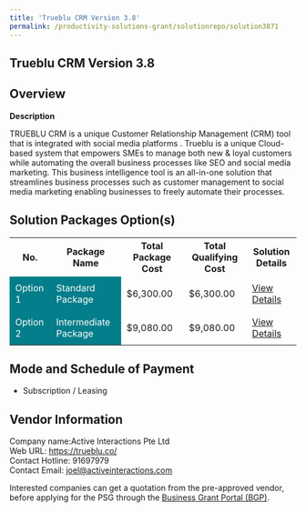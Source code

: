 ```yaml
---
title: 'Trueblu CRM Version 3.8'
permalink: /productivity-solutions-grant/solutionrepo/solution3871
---
```


## Trueblu CRM Version 3.8

## Overview

**Description**

TRUEBLU CRM is a unique Customer Relationship Management (CRM) tool that is integrated with social media platforms . Trueblu is a unique Cloud-based system that empowers SMEs to manage both new & loyal customers while automating the overall business processes like SEO and social media marketing. This business intelligence tool is an all-in-one solution that streamlines business processes such as customer management to social media marketing enabling businesses to freely automate their processes.

## Solution Packages Option(s)

<table>
<tr>
<th><b>No.</b></th>
<th><b>Package Name</b></th>
<th><b>Total Package Cost</b></th>
<th><b>Total Qualifying Cost</b></th>
<th><b>Solution Details</b></th>
</tr>
<tr>
<td style='padding: 10px; background-color: #037E8A; color: #FFFFFF;'>Option 1</td>
<td style='padding: 10px; background-color: #037E8A; color: #FFFFFF;'>Standard Package</td>
<td style='padding: 10px;'>$6,300.00</td>
<td style='padding: 10px;'>$6,300.00</td>
<td style='padding: 10px;'><a href='/images/psg/active_interactions_Desensitised_Annex_3_Part_1.pdf' target='_blank'>View Details</a></td>
</tr>
<tr>
<td style='padding: 10px; background-color: #037E8A; color: #FFFFFF;'>Option 2</td>
<td style='padding: 10px; background-color: #037E8A; color: #FFFFFF;'>Intermediate Package</td>
<td style='padding: 10px;'>$9,080.00</td>
<td style='padding: 10px;'>$9,080.00</td>
<td style='padding: 10px;'><a href='/images/psg/active_interactions_Desensitised_Annex_3_Part_2.pdf' target='_blank'>View Details</a></td>
</tr>
</table>

## Mode and Schedule of Payment

 - Subscription / Leasing

## Vendor Information

 Company name:Active Interactions Pte Ltd<br>Web URL: https://trueblu.co/ <br>Contact Hotline: 91697979 <br>Contact Email: joel@activeinteractions.com 

Interested companies can get a quotation from the pre-approved vendor, before applying for the PSG through the <a href='https://www.businessgrants.gov.sg/' target='_blank' rel='noopener'>Business Grant Portal (BGP)</a>.

<script src="/jquery/resize-tables.js"></script>
